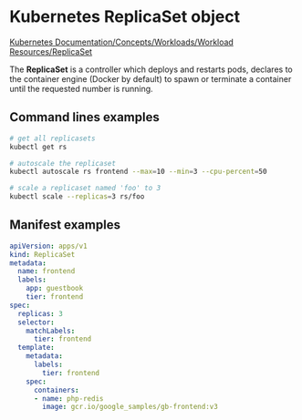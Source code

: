 # Kubernetes ReplicaSet object

[Kubernetes Documentation/Concepts/Workloads/Workload Resources/ReplicaSet](https://kubernetes.io/docs/concepts/workloads/controllers/replicaset/)

The **ReplicaSet** is a controller which deploys and restarts pods, declares to the container engine (Docker by default) to spawn or terminate a container until the requested number is running.

## Command lines examples

```bash
# get all replicasets
kubectl get rs

# autoscale the replicaset
kubectl autoscale rs frontend --max=10 --min=3 --cpu-percent=50

# scale a replicaset named 'foo' to 3
kubectl scale --replicas=3 rs/foo
```

## Manifest examples

```yaml
apiVersion: apps/v1
kind: ReplicaSet
metadata:
  name: frontend
  labels:
    app: guestbook
    tier: frontend
spec:
  replicas: 3
  selector:
    matchLabels:
      tier: frontend
  template:
    metadata:
      labels:
        tier: frontend
    spec:
      containers:
      - name: php-redis
        image: gcr.io/google_samples/gb-frontend:v3
```
